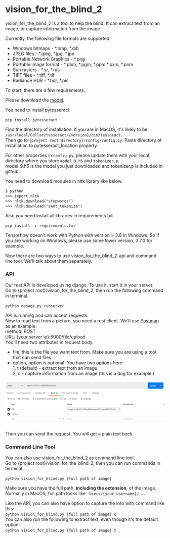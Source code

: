 # vision_for_the_blind_2
vision_for_the_blind_2 is a tool to help the blind.
It can extract text from an image, or capture information from the image.  

Currently, the following file formats are supported:

- Windows bitmaps - *.bmp, *.dib
- JPEG files - *.jpeg, *.jpg, *.jpe
- Portable Network Graphics - *.png 
- Portable image format - *.pbm, *.pgm, *.ppm *.pxm, *.pnm 
- Sun rasters - *.sr, *.ras
- TIFF files - *.tiff, *.tif 
- Radiance HDR - *.hdr, *.pic

To start, there are a few requirements. 
 
Please download the [model](https://drive.google.com/file/d/1yGfKPnTp29Va1ktGO9Or7phTgTvRqGPA/view?usp=sharing).  

You need to install pytesseract.  

`pip install pytesseract`  

Find the directory of installation. If you are in MacOS, it's likely to be `/usr/local/Cellar/tesseract/{version}/bin/tesseract`.  
Then go to `{project root directory}/config/config.py`.
Paste directory of installation to pytesseract_location property.  

For other properties in `config.py`, please update them with your local directory where you store `model_9.h5` and `tokenizer.p`.  
model_9.h5 is the model you just downloaded and tokenizer.p is included in github.

You need to download modules in nltk library like below.
```
$ python
>>> import nltk
>>> nltk.download("stopwords")
>>> nltk.download("sent_tokenize")
```

Also you need install all libraries in requirements.txt.

`pip install -r requirements.txt`  

Tensorflow doesn't work with Python with version > 3.8 in Windows. So if you are working on Windows, please use some lower version, 3.7.0 for example.   

Now there are two ways to use vision_for_the_blind_2-api and command line tool. We'll talk about them separately.

### API
Our rest API is developed using django. To use it, start it in your server.  
Go to {project root}/vision_for_the_blind_2, then run the following command in terminal.  

`python manage.py runserver`  


API is running and can accept requests.  
Now to read text from a picture, you need a rest client. We'll use [Postman](https://www.postman.com/) as an example.  
method: POST  
URL: {your server ip}:8000/file/upload  
You'll need two attributes in request body.  
- file, this is the file you want text from. Make sure you are using a tool that can send files.  
- option, option is optional. You have two options here:  
1, t (default) - extract text from an image  
2, c - capture information from an image (this is a dog for example.)

![](.README_images/a127ad15.png)
  
Then you can send the request. You will get a plain text back.

### Command Line Tool
You can also use vision_for_the_blind_2 as command line tool.  
Go to {project root}/vision_for_the_blind_2, then you can run commands in terminal.   

`python vision_for_blind.py {full path of image}  `  


Make sure you have the full path, **including the extension**, of the image. Normally in MacOS, full path looks like `'Users/{your username}/...'`  

Like the API, you can also have option to capture the info with command like this:  
`python vision_for_blind.py {full path of image} c`  
You can also run the following to extract text, even though it's the default option:  
`python vision_for_blind.py {full path of image} t`  
 